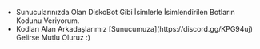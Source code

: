 <ul>
  <li>Sunucularınızda Olan DiskoBot Gibi İsimlerle İsimlendirilen Botların Kodunu Veriyorum.</li>
<li> Kodları Alan Arkadaşlarımız [Sunucumuza](https://discord.gg/KPG94uj) Gelirse Mutlu Oluruz :)</li>
</ul>
